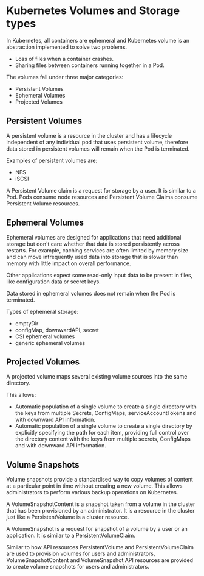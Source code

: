 # Kubernetes Volumes and Storage types
In Kubernetes, all containers are ephemeral and Kubernetes volume is an abstraction implemented to solve two problems.

- Loss of files when a container crashes.
- Sharing files between containers running together in a Pod.

The volumes fall under three major categories:

- Persistent Volumes
- Ephemeral Volumes
- Projected Volumes

## Persistent Volumes
A persistent volume is a resource in the cluster and has a lifecycle independent of any individual pod that uses persistent volume, therefore data stored in persistent volumes will remain when the Pod is terminated.

Examples of persistent volumes are:

- NFS
- iSCSI

A Persistent Volume claim is a request for storage by a user. It is similar to a Pod. Pods consume node resources and Persistent Volume Claims consume Persistent Volume resources.

## Ephemeral Volumes

Ephemeral volumes are designed for applications that need additional storage but don't care whether that data is stored persistently across restarts. For example, caching services are often limited by memory size and can move infrequently used data into storage that is slower than memory with little impact on overall performance.

Other applications expect some read-only input data to be present in files, like configuration data or secret keys.

Data stored in ephemeral volumes does not remain when the Pod is terminated.

Types of ephemeral storage:

- emptyDir
- configMap, downwardAPI, secret
- CSI ephemeral volumes
- generic ephemeral volumes


## Projected Volumes

A projected volume maps several existing volume sources into the same directory.

This allows:

- Automatic population of a single volume to create a single directory with the keys from multiple Secrets, ConfigMaps, serviceAccountTokens and with downward API information.
- Automatic population of a single volume to create a single directory by explicitly specifying the path for each item, providing full control over the directory content with the keys from multiple secrets, ConfigMaps and with downward API information.

## Volume Snapshots

Volume snapshots provide a standardised way to copy volumes of content at a particular point in time without creating a new volume. This allows administrators to perform various backup operations on Kubernetes.

A VolumeSnapshotContent is a snapshot taken from a volume in the cluster that has been provisioned by an administrator. It is a resource in the cluster just like a PersistentVolume is a cluster resource.

A VolumeSnapshot is a request for snapshot of a volume by a user or an application. It is similar to a PersistentVolumeClaim.

Similar to how API resources PersistentVolume and PersistentVolumeClaim are used to provision volumes for users and administrators, VolumeSnapshotContent and VolumeSnapshot API resources are provided to create volume snapshots for users and administrators.

